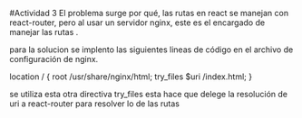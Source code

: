 #Actividad 3
El problema surge por qué, las rutas en react se manejan con react-router, pero al usar un servidor nginx, este es el encargado de manejar las rutas .

para la solucion se implento las siguientes lineas de código en el archivo de configuración de nginx.

location / { root /usr/share/nginx/html; try_files $uri /index.html; }

se utiliza esta otra directiva try_files esta hace que delege la resolución de uri a react-router para resolver lo de las rutas
